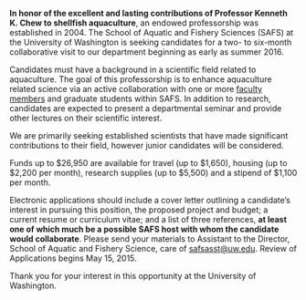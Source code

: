 **In honor of the excellent and lasting contributions of Professor Kenneth K. Chew to shellfish aquaculture**, an endowed professorship was established in 2004.  The School of Aquatic and Fishery Sciences (SAFS) at the University of Washington is seeking candidates for a two- to six-month collaborative visit to our department beginning as early as summer 2016.  

Candidates must have a background in a scientific field related to aquaculture. The goal of this professorship is to enhance aquaculture related science via an active collaboration with one or more [faculty members](https://fish.uw.edu/faculty-research/) and graduate students within SAFS. In addition to research, candidates are expected to present a departmental seminar and provide other lectures on their scientific interest.

We are primarily seeking established scientists that have made significant contributions to their field, however junior candidates will be considered. 

Funds up to $26,950 are available for travel (up to $1,650), housing (up to $2,200 per month), research supplies (up to $5,500) and a stipend of $1,100 per month. 

Electronic applications should include a cover letter outlining a candidate’s interest in pursuing this position, the proposed project and budget; a current resume or curriculum vitae; and a list of three references, **at least one of which much be a possible SAFS host with whom the candidate would collaborate**.  Please send your materials to Assistant to the Director, School of Aquatic and Fishery Science, care of safsasst@uw.edu. Review of Applications begins May 15, 2015.

Thank you for your interest in this opportunity at the University of Washington.
